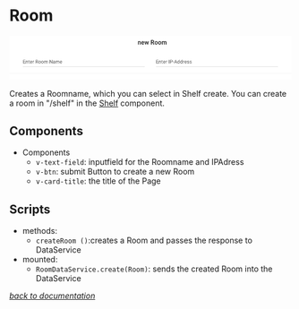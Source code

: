 # Room
![Room](../pictures/RoomCreate/Room.png)

Creates a Roomname, which you can select in Shelf create. You can create a room in "/shelf" in the [Shelf](Shelf.md) component.

## Components
- Components
  - `v-text-field`: inputfield for the Roomname and IPAdress
  - `v-btn`: submit Button to create a new Room
  - `v-card-title`: the title of the Page
## Scripts
- methods:
    - `createRoom ()`:creates a Room and passes the response to DataService
- mounted: 
    - `RoomDataService.create(Room)`: sends the created Room into the DataService

[_back to documentation_](../)


